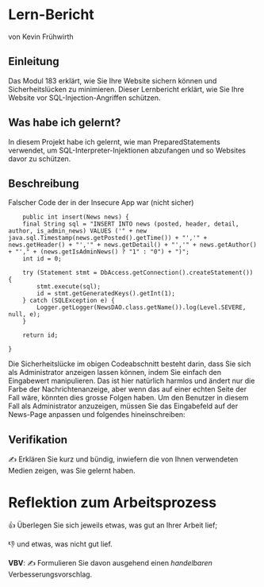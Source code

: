 # Lern-Bericht
von Kevin Frühwirth

## Einleitung

Das Modul 183 erklärt, wie Sie Ihre Website sichern können und Sicherheitslücken zu minimieren. Dieser Lernbericht erklärt, wie Sie Ihre Website vor SQL-Injection-Angriffen schützen.

## Was habe ich gelernt?

In diesem Projekt habe ich gelernt, wie man PreparedStatements verwendet, um SQL-Interpreter-Injektionen abzufangen und so Websites davor zu schützen.

## Beschreibung
Falscher Code der in der Insecure App war (nicht sicher)

 
        public int insert(News news) {
        final String sql = "INSERT INTO news (posted, header, detail, author, is_admin_news) VALUES ('" + new java.sql.Timestamp(news.getPosted().getTime()) + "','" +          news.getHeader() + "','" + news.getDetail() + "','" + news.getAuthor() + "'," + (news.getIsAdminNews() ? "1" : "0") + ")";
        int id = 0;

        try (Statement stmt = DbAccess.getConnection().createStatement()) {
            stmt.execute(sql);
            id = stmt.getGeneratedKeys().getInt(1);
        } catch (SQLException e) {
            Logger.getLogger(NewsDAO.class.getName()).log(Level.SEVERE, null, e);
        }

        return id;

    }

Die Sicherheitslücke im obigen Codeabschnitt besteht darin, dass Sie sich als Administrator anzeigen lassen können, indem Sie einfach den Eingabewert manipulieren. Das ist hier natürlich harmlos und ändert nur die Farbe der Nachrichtenanzeige, aber wenn das auf einer echten Seite der Fall wäre, könnten dies grosse Folgen haben. Um den Benutzer in diesem Fall als Administrator anzuzeigen, müssen Sie das Eingabefeld auf der News-Page anpassen und folgendes hineinschreiben:

## Verifikation

✍️ Erklären Sie kurz und bündig, inwiefern die von Ihnen verwendeten Medien zeigen, was Sie gelernt haben.

# Reflektion zum Arbeitsprozess

👍 Überlegen Sie sich jeweils etwas, was gut an Ihrer Arbeit lief; 

👎 und etwas, was nicht gut lief.

**VBV**: ✍️ Formulieren Sie davon ausgehend einen *handelbaren* Verbesserungsvorschlag.
